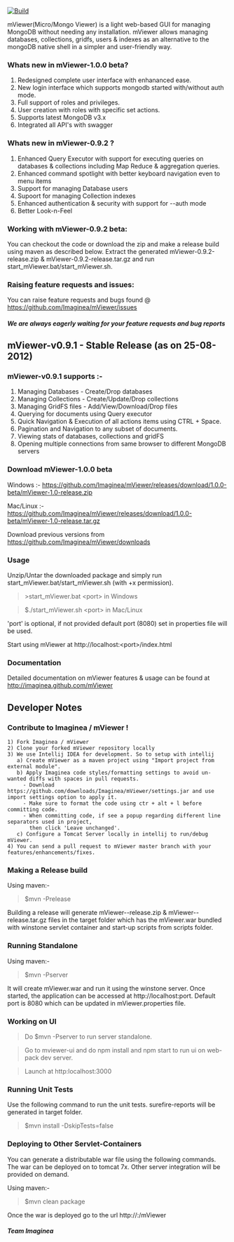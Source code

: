 
[![Build](https://travis-ci.org/Imaginea/mViewer.svg?branch=master)](https://travis-ci.org/Imaginea/mViewer/builds)

mViewer(Micro/Mongo Viewer) is a light web-based GUI for managing MongoDB without needing any installation.
mViewer allows managing databases, collections, gridfs, users & indexes as an alternative to the mongoDB native shell
in a simpler and user-friendly way.

### Whats new in mViewer-1.0.0 beta?
   1. Redesigned complete user interface with enhananced ease.
   2. New login interface which supports mongodb started with/without auth mode.
   3. Full support of roles and privileges.
   4. User creation with roles with specific set actions.
   5. Supports latest MongoDB v3.x
   6. Integrated all API's with swagger
  
### Whats new in mViewer-0.9.2 ?
   1. Enhanced Query Executor with support for executing queries on databases & collections including Map Reduce & aggregation queries.
   2. Enhanced command spotlight with better keyboard navigation even to menu items
   3. Support for managing Database users
   4. Supoort for managing Collection indexes
   5. Enhanced authentication & security with support for --auth mode
   6. Better Look-n-Feel
   
### Working with mViewer-0.9.2 beta:
   You can checkout the code or download the zip and make a release build using maven as described below.
Extract the generated mViewer-0.9.2-release.zip & mViewer-0.9.2-release.tar.gz and run start_mViewer.bat/start_mViewer.sh.
 
### Raising feature requests and issues:
   You can raise feature requests and bugs found @ https://github.com/Imaginea/mViewer/issues
##### We are always eagerly waiting for your feature requests and bug reports

## mViewer-v0.9.1 - Stable Release (as on 25-08-2012)

### mViewer-v0.9.1 supports :-

   1. Managing Databases - Create/Drop databases
   2. Managing Collections - Create/Update/Drop collections
   3. Managing GridFS files - Add/View/Download/Drop files
   4. Querying for documents using Query executor
   5. Quick Navigation & Execution of all actions items using CTRL + Space.
   6. Pagination and Navigation to any subset of documents.
   7. Viewing stats of databases, collections and gridFS
   8. Opening multiple connections from same browser to different MongoDB servers

### Download mViewer-1.0.0 beta

Windows :- https://github.com/Imaginea/mViewer/releases/download/1.0.0-beta/mViewer-1.0-release.zip

Mac/Linux :- https://github.com/Imaginea/mViewer/releases/download/1.0.0-beta/mViewer-1.0-release.tar.gz

Download previous versions from https://github.com/Imaginea/mViewer/downloads
    
### Usage

Unzip/Untar the downloaded package and simply run start_mViewer.bat/start_mViewer.sh (with +x permission).

>
> \>start_mViewer.bat \<port\> in Windows
>

>
> $./start_mViewer.sh \<port\> in Mac/Linux
>

'port' is optional, if not provided default port (8080) set in properties file will be used.

Start using mViewer at http://localhost:\<port\>/index.html


### Documentation

Detailed documentation on mViewer features & usage can be found at http://imaginea.github.com/mViewer


## Developer Notes

### Contribute to Imaginea / mViewer !
    1) Fork Imaginea / mViewer
    2) Clone your forked mViewer repository locally
    3) We use Intellij IDEA for development. So to setup with intellij 
       a) Create mViewer as a maven project using "Import project from external module".
       b) Apply Imaginea code styles/formatting settings to avoid un-wanted diffs with spaces in pull requests.
         - Download https://github.com/downloads/Imaginea/mViewer/settings.jar and use import settings option to apply it.
         - Make sure to format the code using ctr + alt + l before committing code.
         - When committing code, if see a popup regarding different line separators used in project, 
           then click 'Leave unchanged'.        
       c) Configure a Tomcat Server locally in intellij to run/debug mViewer.
    4) You can send a pull request to mViewer master branch with your features/enhancements/fixes.
          
### Making a Release build

 Using maven:-

> $mvn -Prelease

 Building a release will generate mViewer-<version>-release.zip & mViewer-<version>-release.tar.gz files in the target folder
 which has the mViewer.war bundled with winstone servlet container and start-up scripts from scripts folder. 
   
### Running Standalone 
 
 Using maven:-
> $mvn -Pserver

It will create mViewer.war and run it using the winstone server. 
Once started, the application can be accessed at http://localhost:port. 
Default port is 8080 which can be updated in mViewer.properties file.

### Working on UI

> Do $mvn -Pserver to run server standalone.

> Go to mviewer-ui and do npm install and npm start to run ui on web-pack dev server.

> Launch at http:localhost:3000
 
### Running Unit Tests

Use the following command to run the unit tests. surefire-reports will be generated in target folder.
> $mvn install -DskipTests=false

### Deploying to Other Servlet-Containers

You can generate a distributable war file using the following commands. The war can be deployed on to tomcat 7x. 
Other server integration will be provided on demand. 

Using maven:-
> $mvn clean package

Once the war is deployed go to the url http://<server-ip>:<http-port>/mViewer


##### Team Imaginea
